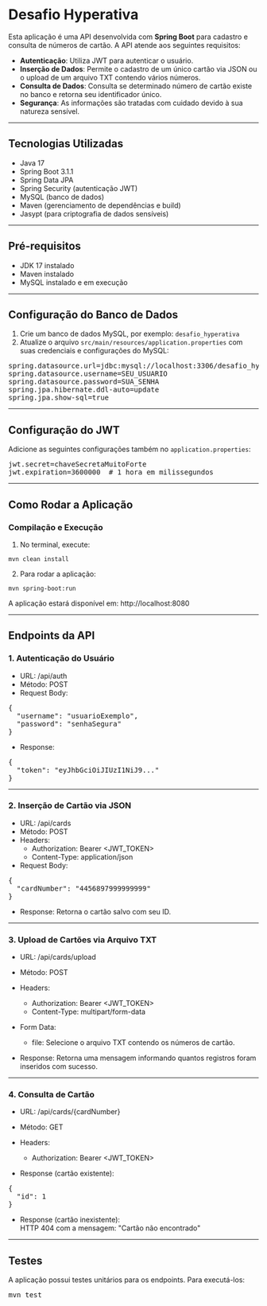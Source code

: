 # Desafio Hyperativa

Esta aplicação é uma API desenvolvida com **Spring Boot** para cadastro e consulta de números de cartão. A API atende aos seguintes requisitos:

- **Autenticação**: Utiliza JWT para autenticar o usuário.
- **Inserção de Dados**: Permite o cadastro de um único cartão via JSON ou o upload de um arquivo TXT contendo vários números.
- **Consulta de Dados**: Consulta se determinado número de cartão existe no banco e retorna seu identificador único.
- **Segurança**: As informações são tratadas com cuidado devido à sua natureza sensível.

---

## Tecnologias Utilizadas

- Java 17  
- Spring Boot 3.1.1  
- Spring Data JPA  
- Spring Security (autenticação JWT)  
- MySQL (banco de dados)  
- Maven (gerenciamento de dependências e build)  
- Jasypt (para criptografia de dados sensíveis)  

---

## Pré-requisitos

- JDK 17 instalado  
- Maven instalado  
- MySQL instalado e em execução  

---

## Configuração do Banco de Dados

1. Crie um banco de dados MySQL, por exemplo: `desafio_hyperativa`
2. Atualize o arquivo `src/main/resources/application.properties` com suas credenciais e configurações do MySQL:

<pre>spring.datasource.url=jdbc:mysql://localhost:3306/desafio_hyperativa?useSSL=false&serverTimezone=UTC
spring.datasource.username=SEU_USUARIO
spring.datasource.password=SUA_SENHA
spring.jpa.hibernate.ddl-auto=update
spring.jpa.show-sql=true </pre>

---

## Configuração do JWT

Adicione as seguintes configurações também no `application.properties`:

<pre>jwt.secret=chaveSecretaMuitoForte
jwt.expiration=3600000  # 1 hora em milissegundos</pre>

---

## Como Rodar a Aplicação

### Compilação e Execução

1. No terminal, execute:

`mvn clean install`

2. Para rodar a aplicação:

`mvn spring-boot:run`

A aplicação estará disponível em: http://localhost:8080

---

## Endpoints da API

### 1. Autenticação do Usuário

- URL: /api/auth
- Método: POST
- Request Body:

<pre>{
  "username": "usuarioExemplo",
  "password": "senhaSegura"
}</pre>

- Response:

<pre>{
  "token": "eyJhbGciOiJIUzI1NiJ9..."
}</pre>

---

### 2. Inserção de Cartão via JSON

- URL: /api/cards
- Método: POST
- Headers:
  - Authorization: Bearer <JWT_TOKEN>
  - Content-Type: application/json
- Request Body:

<pre>{
  "cardNumber": "4456897999999999"
}</pre>

- Response: Retorna o cartão salvo com seu ID.

---

### 3. Upload de Cartões via Arquivo TXT

- URL: /api/cards/upload
- Método: POST
- Headers:
  - Authorization: Bearer <JWT_TOKEN>
  - Content-Type: multipart/form-data
- Form Data:
  - file: Selecione o arquivo TXT contendo os números de cartão.

- Response: Retorna uma mensagem informando quantos registros foram inseridos com sucesso.

---

### 4. Consulta de Cartão

- URL: /api/cards/{cardNumber}
- Método: GET
- Headers:
  - Authorization: Bearer <JWT_TOKEN>

- Response (cartão existente):

<pre>{
  "id": 1
}</pre>

- Response (cartão inexistente):  
  HTTP 404 com a mensagem: "Cartão não encontrado"

---

## Testes

A aplicação possui testes unitários para os endpoints. Para executá-los:

<pre>mvn test</pre>
